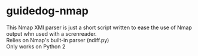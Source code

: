 # guidedog-nmap
This Nmap XMl parser is just a short script written to ease the use of Nmap output whn used with a screnreader.  
Relies on Nmap's built-in parser (ndiff.py)  
Only works on Python 2
